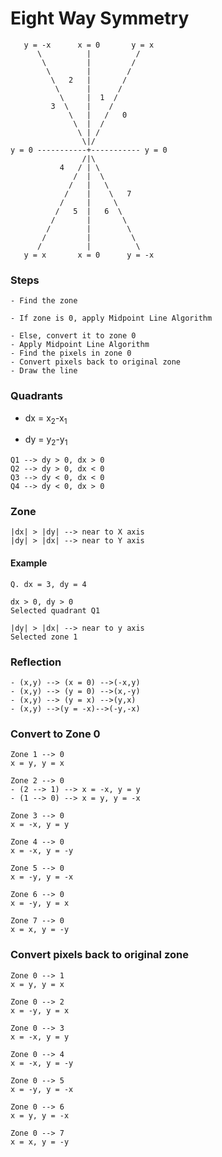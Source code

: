 # Eight Way Symmetry

```
   y = -x      x = 0       y = x
      \          |          /
       \         |         /
        \        |        /
         \   2   |       / 
          \      |      /
           \     |  1  /
         3  \    |    /
             \   |   /   0
              \  |  /
               \ | /
                \|/
y = 0 -----------+----------- y = 0
                /|\
           4   / | \
              /  |  \
             /   |   \ 
            /    |    \   7
           /     |     \
          /   5  |   6  \
         /       |       \
        /        |        \
       /         |         \
      /          |          \
   y = x       x = 0      y = -x
```

### Steps
```
- Find the zone
```
```
- If zone is 0, apply Midpoint Line Algorithm
```
```
- Else, convert it to zone 0
- Apply Midpoint Line Algorithm
- Find the pixels in zone 0
- Convert pixels back to original zone
- Draw the line
```

### Quadrants

- <p>dx = x<sub>2</sub>-x<sub>1</sub></p>
- <p>dy = y<sub>2</sub>-y<sub>1</sub></p>

```
Q1 --> dy > 0, dx > 0
Q2 --> dy > 0, dx < 0
Q3 --> dy < 0, dx < 0
Q4 --> dy < 0, dx > 0
```

### Zone
```
|dx| > |dy| --> near to X axis
|dy| > |dx| --> near to Y axis
```

#### Example
```
Q. dx = 3, dy = 4

dx > 0, dy > 0
Selected quadrant Q1

|dy| > |dx| --> near to y axis
Selected zone 1

```

### Reflection

```
- (x,y) --> (x = 0) -->(-x,y)
- (x,y) --> (y = 0) -->(x,-y)
- (x,y) --> (y = x) -->(y,x)
- (x,y) -->(y = -x)-->(-y,-x)
```

### Convert to Zone 0
```
Zone 1 --> 0
x = y, y = x
```

```
Zone 2 --> 0
- (2 --> 1) --> x = -x, y = y
- (1 --> 0) --> x = y, y = -x
```

```
Zone 3 --> 0
x = -x, y = y
```

```
Zone 4 --> 0
x = -x, y = -y
```

```
Zone 5 --> 0
x = -y, y = -x
```

```
Zone 6 --> 0
x = -y, y = x
```

```
Zone 7 --> 0
x = x, y = -y
```

### Convert pixels back to original zone
```
Zone 0 --> 1
x = y, y = x
```

```
Zone 0 --> 2
x = -y, y = x
```

```
Zone 0 --> 3
x = -x, y = y
```

```
Zone 0 --> 4
x = -x, y = -y
```

```
Zone 0 --> 5
x = -y, y = -x
```

```
Zone 0 --> 6
x = y, y = -x
```

```
Zone 0 --> 7
x = x, y = -y
```

